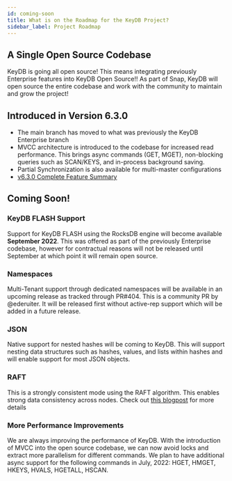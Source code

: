 ```yaml
---
id: coming-soon
title: What is on the Roadmap for the KeyDB Project?
sidebar_label: Project Roadmap
---
```


## A Single Open Source Codebase

KeyDB is going all open source! This means integrating previously Enterprise features into KeyDB Open Source!! As part of Snap, KeyDB will open source the entire codebase and work with the community to maintain and grow the project!

## Introduced in Version 6.3.0
* The main branch has moved to what was previously the KeyDB Enterprise branch
* MVCC architecture is introduced to the codebase for increased read performance. This brings async commands (GET, MGET), non-blocking queries such as SCAN/KEYS, and in-process background saving.
* Partial Synchronization is also available for multi-master configurations
* [v6.3.0 Complete Feature Summary](/news/2022/05/11/feature-summary-6_3_0)

## Coming Soon!

### KeyDB FLASH Support
Support for KeyDB FLASH using the RocksDB engine will become available **September 2022**. This was offered as part of the previously Enterprise codebase, however for contractual reasons will not be released until September at which point it will remain open source.

### Namespaces
Multi-Tenant support through dedicated namespaces will be available in an upcoming release as tracked through PR#404. This is a community PR by @ederuiter. It will be released first without active-rep support which will be added in a future release.

### JSON
Native support for nested hashes will be coming to KeyDB. This will support nesting data structures such as hashes, values, and lists within hashes and will enable support for most JSON objects.

### RAFT
This is a strongly consistent mode using the RAFT algorithm. This enables strong data consistency across nodes. Check out [this blogpost](/blog/2021/07/06/blog-post) for more details

### More Performance Improvements
We are always improving the performance of KeyDB. With the introduction of MVCC into the open source codebase, we can now avoid locks and extract more parallelism for different commands. We plan to have additional async support for the following commands in July, 2022: HGET, HMGET, HKEYS, HVALS, HGETALL, HSCAN.


